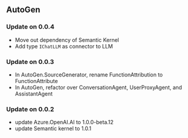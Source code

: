 ## AutoGen
### Update on 0.0.4
- Move out dependency of Semantic Kernel
- Add type `IChatLLM` as connector to LLM

### Update on 0.0.3
- In AutoGen.SourceGenerator, rename FunctionAttribution to FunctionAttribute
- In AutoGen, refactor over ConversationAgent, UserProxyAgent, and AssistantAgent

### Update on 0.0.2
- update Azure.OpenAI.AI to 1.0.0-beta.12
- update Semantic kernel to 1.0.1